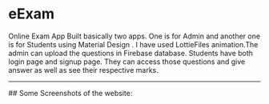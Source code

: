 # eExam
Online Exam App
 Built basically two apps. One is for Admin and another one is for Students using Material Design . I have used LottieFiles animation.The admin can upload the questions in Firebase database. Students have both login page and signup page. They can access those questions and give answer as well as see their respective marks. 
<hr>
## Some Screenshots of the website:
